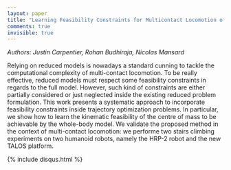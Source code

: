```yaml
---
layout: paper
title: "Learning Feasibility Constraints for Multicontact Locomotion of Legged Robots"
comments: true
invisible: true
---
```


<p class="text-left"><i>Authors: Justin Carpentier, Rohan Budhiraja, Nicolas Mansard</i></p>

Relying on reduced models is nowadays a standard cunning to tackle the computational complexity of multi-contact locomotion. To be really effective, reduced models must respect some feasibility constraints in regards to the full model. However, such kind of constraints are either partially considered or just neglected inside the existing reduced problem formulation. This work presents a systematic approach to incorporate feasibility constraints inside trajectory optimization problems. In particular, we show how to learn the kinematic feasibility of the centre of mass to be achievable by the whole-body model. We validate the proposed method in the context of multi-contact locomotion: we performe two stairs climbing experiments on two humanoid robots, namely the HRP-2 robot and the new TALOS platform.

{% include disqus.html %}